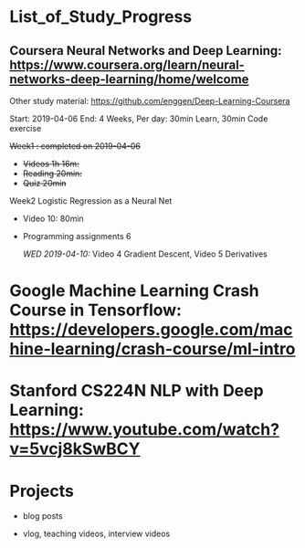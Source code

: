 # List_of_Study_Progress

## Coursera Neural Networks and Deep Learning: https://www.coursera.org/learn/neural-networks-deep-learning/home/welcome

Other study material: https://github.com/enggen/Deep-Learning-Coursera

Start: 2019-04-06 End: 4 Weeks,
Per day: 30min Learn, 30min Code exercise

~~Week1 : completed on 2019-04-06~~

- ~~Videos 1h 16m:~~
- ~~Reading 20min:~~
- ~~Quiz 20min~~

Week2 Logistic Regression as a Neural Net
- Video 10: 80min
- Programming assignments 6

  _WED 2019-04-10:_ Video 4 Gradient Descent, Video 5 Derivatives



# Google Machine Learning Crash Course in Tensorflow: https://developers.google.com/machine-learning/crash-course/ml-intro

# Stanford CS224N NLP with Deep Learning: https://www.youtube.com/watch?v=5vcj8kSwBCY



# Projects

* blog posts

* vlog, teaching videos, interview videos


